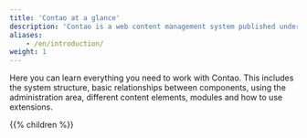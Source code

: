```yaml
---
title: 'Contao at a glance'
description: 'Contao is a web content management system published under an Open Source license, namely the Lesser General Public License.'
aliases:
    - /en/introduction/
weight: 1
---
```



Here you can learn everything you need to work with Contao. This includes the system structure, basic relationships between components, using the administration area, different content elements, modules and how to use extensions.

{{% children %}}
